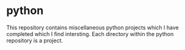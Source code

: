 # python

This repository contains miscellaneous python projects which I have completed which I find intersting. Each directory within the python repository is a project.
